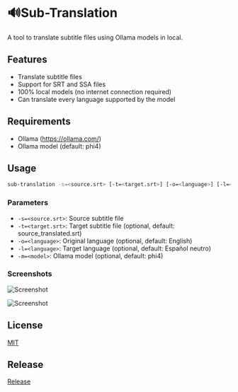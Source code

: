 # 🔊Sub-Translation

A tool to translate subtitle files using Ollama models in local.

## Features

- Translate subtitle files
- Support for SRT and SSA files
- 100% local models (no internet connection required)
- Can translate every language supported by the model

## Requirements

- Ollama (https://ollama.com/)
- Ollama model (default: phi4)

## Usage

```sh
sub-translation -s=<source.srt> [-t=<target.srt>] [-o=<language>] [-l=<language>] [-m=<model>]
```

### Parameters

- `-s=<source.srt>`: Source subtitle file
- `-t=<target.srt>`: Target subtitle file (optional, default: source_translated.srt)
- `-o=<language>`: Original language (optional, default: English)
- `-l=<language>`: Target language (optional, default: Español neutro)
- `-m=<model>`: Ollama model (optional, default: phi4)

### Screenshots

![Screenshot](https://i.imgur.com/ba4fIJR.png)

![Screenshot](https://i.imgur.com/5k3wdWh.png)

## License

[MIT](LICENSE)

## Release

[Release](https://github.com/jonathanhecl/sub-translation/releases)
